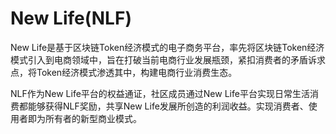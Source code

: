 # 

# New Life(NLF)

New Life是基于区块链Token经济模式的电子商务平台，率先将区块链Token经济模式引入到电商领域中，旨在打破当前电商行业发展瓶颈，紧扣消费者的矛盾诉求点，将Token经济模式渗透其中，构建电商行业消费生态。

NLF作为New Life平台的权益通证，社区成员通过New Life平台实现日常生活消费都能够获得NLF奖励，共享New Life发展所创造的利润收益。实现消费者、使用者即为所有者的新型商业模式。

